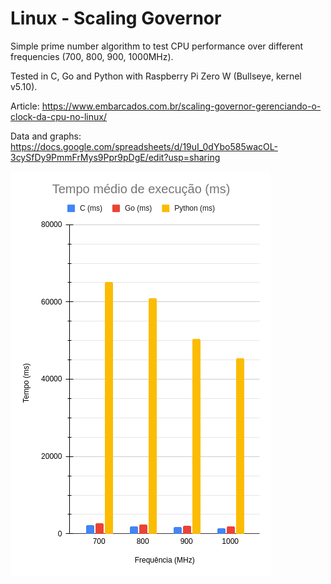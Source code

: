 # Linux - Scaling Governor

Simple prime number algorithm to test CPU performance over different frequencies (700, 800, 900, 1000MHz).

Tested in C, Go and Python with Raspberry Pi Zero W (Bullseye, kernel v5.10).

Article:
https://www.embarcados.com.br/scaling-governor-gerenciando-o-clock-da-cpu-no-linux/

Data and graphs:
https://docs.google.com/spreadsheets/d/19uI_0dYbo585wacOL-3cySfDy9PmmFrMys9Ppr9pDgE/edit?usp=sharing

![image](overall_performance.png)

